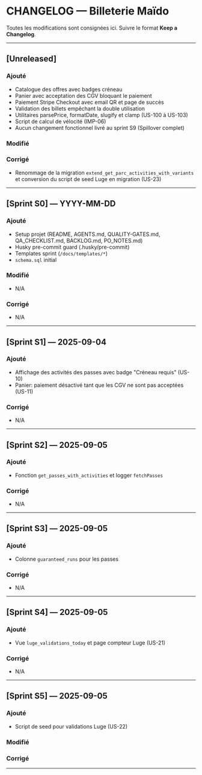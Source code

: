 # CHANGELOG — Billeterie Maïdo

Toutes les modifications sont consignées ici. Suivre le format **Keep a Changelog**.

---

## \[Unreleased]

### Ajouté

- Catalogue des offres avec badges créneau
- Panier avec acceptation des CGV bloquant le paiement
- Paiement Stripe Checkout avec email QR et page de succès
- Validation des billets empêchant la double utilisation
- Utilitaires parsePrice, formatDate, slugify et clamp (US-100 à US-103)
- Script de calcul de vélocité (IMP-06)
- Aucun changement fonctionnel livré au sprint S9 (Spillover complet)

### Modifié

### Corrigé

- Renommage de la migration `extend_get_parc_activities_with_variants` et conversion du script de seed Luge en migration (US-23)

---

## \[Sprint S0] — YYYY-MM-DD

### Ajouté

- Setup projet (README, AGENTS.md, QUALITY-GATES.md, QA_CHECKLIST.md, BACKLOG.md, PO_NOTES.md)
- Husky pre-commit guard (.husky/pre-commit)
- Templates sprint (`/docs/templates/*`)
- `schema.sql` initial

### Modifié

- N/A

### Corrigé

- N/A

---

## \[Sprint S1] — 2025-09-04

### Ajouté

- Affichage des activités des passes avec badge "Créneau requis" (US-10)
- Panier: paiement désactivé tant que les CGV ne sont pas acceptées (US-11)

### Corrigé

- N/A

---

## \[Sprint S2] — 2025-09-05

### Ajouté

- Fonction `get_passes_with_activities` et logger `fetchPasses`

### Corrigé

- N/A

---

## \[Sprint S3] — 2025-09-05

### Ajouté

- Colonne `guaranteed_runs` pour les passes

### Corrigé

- N/A

---

## \[Sprint S4] — 2025-09-05

### Ajouté

- Vue `luge_validations_today` et page compteur Luge (US-21)

### Corrigé

- N/A

---

## \[Sprint S5] — 2025-09-05

### Ajouté

- Script de seed pour validations Luge (US-22)

### Modifié

### Corrigé

---
